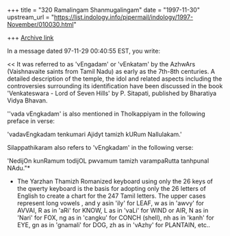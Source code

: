 +++
title = "320 Ramalingam Shanmugalingam"
date = "1997-11-30"
upstream_url = "https://list.indology.info/pipermail/indology/1997-November/010030.html"

+++
[Archive link](https://list.indology.info/pipermail/indology/1997-November/010030.html)

In a message dated 97-11-29 00:40:55 EST, you write:

<< It was referred to as 'vEngadam' or 'vEnkatam' by the AzhwArs
 (Vaishnavaite saints from Tamil Nadu) as early as the 7th-8th
 centuries. A detailed description of the temple, the idol and
 related aspects including the controversies surrounding its
 identification have been discussed in the book
 'Venkateswara - Lord of Seven Hills' by P. Sitapati, published
 by Bharatiya Vidya Bhavan.
  >>
''vada vEngkadam' is also mentioned in Tholkappiyam in the following preface
in verse:

'vadavEngkadam tenkumari
Ajidyt
tamizh kURum Nallulakam.'

Silappathikaram also refers to 'vEngkadam' in the following verse:

'NedijOn kunRamum
todijOL pwvamum
tamizh varampaRutta
tanhpunal NAdu."*

* The Yarzhan Thamizh Romanized keyboard using only the 26 keys of the qwerty
keyboard is the basis for adopting only the 26 letters of English to create a
chart for the 247 Tamil letters. The upper cases represent long vowels , and
y asin 'ily' for LEAF, w as in 'awvy' for AVVAI, R as in 'aRi' for KNOW, L as
in 'vaLi' for WIND or AIR, N as in 'Nari' for FOX, ng as in 'cangku' for
CONCH (shell), nh as in 'kanh' for EYE, gn as in 'gnamali' for DOG, zh as in
'vAzhy' for PLANTAIN, etc..



